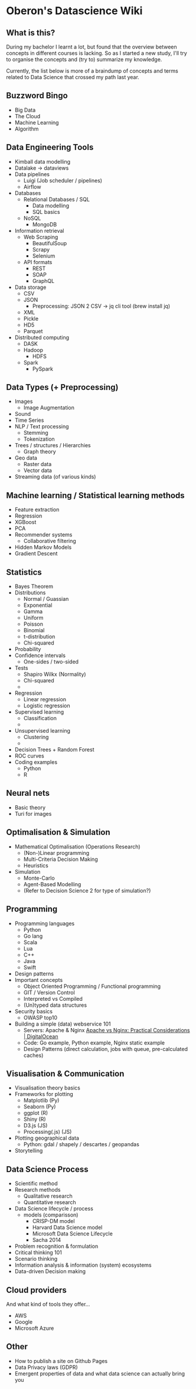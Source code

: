 # Oberon's Datascience Wiki

## What is this?
During my bachelor I learnt a lot, but found that the overview between concepts in different courses is lacking. 
So as I started a new study, I'll try to organise the concepts and (try to) summarize my knowledge.

Currently, the list below is more of a braindump of concepts and terms related to Data Science that crossed my path last year.


## Buzzword Bingo
- Big Data
- The Cloud
- Machine Learning
- Algorithm

## Data Engineering Tools
- Kimball data modelling
- Datalake -> dataviews
- Data pipelines
	- Luigi (Job scheduler / pipelines)
	- Airflow
- Databases
	- Relational Databases / SQL
		- Data modelling
		- SQL basics
	- NoSQL
		- MongoDB
- Information retrieval
	- Web Scraping
		- BeautifulSoup
		- Scrapy
		- Selenium
	- API formats
		- REST
		- SOAP
		- GraphQL
- Data storage
	- CSV
	- JSON
		- Preprocessing: JSON 2 CSV -> jq cli tool (brew install jq)
	- XML
	- Pickle
	- HD5
	- Parquet
- Distributed computing
	- DASK
	- Hadoop
		- HDFS
	- Spark
		- PySpark

## Data Types (+ Preprocessing)
- Images
	- Image Augmentation
- Sound
- Time Series
- NLP / Text processing
	- Stemming
	- Tokenization
- Trees / structures / Hierarchies
	- Graph theory
- Geo data
	- Raster data
	- Vector data
- Streaming data (of various kinds)

## Machine learning / Statistical learning methods
- Feature extraction
- Regression
- XGBoost
- PCA
- Recommender systems
	- Collaborative filtering
- Hidden Markov Models
- Gradient Descent

## Statistics
- Bayes Theorem
- Distributions
	- Normal / Guassian
	- Exponential
	- Gamma
	- Uniform
	- Poisson
	- Binomial
	- t-distribution
	- Chi-squared
- Probability
- Confidence intervals
	- One-sides / two-sided
- Tests
	- Shapiro Wilkx (Normality)
	- Chi-squared
	- 
- Regression
	- Linear regression
	- Logistic regression
- Supervised learning
	- Classification
	- 
- Unsupervised learning
	- Clustering
	- 
- Decision Trees + Random Forest
- ROC curves
- Coding examples
	- Python
	- R

## Neural nets
- Basic theory
- Turi for images

## Optimalisation & Simulation
- Mathematical Optimalisation (Operations Research)
    - (Non-)Linear programming
	- Multi-Criteria Decision Making
	- Heuristics
- Simulation
	- Monte-Carlo
	- Agent-Based Modelling
	- (Refer to Decision Science 2 for type of simulation?)


## Programming
- Programming languages
	- Python
	- Go lang
	- Scala
	- Lua
	- C++
	- Java
	- Swift
- Design patterns
- Important concepts
	- Object Oriented Programming / Functional programming
	- GIT / Version Control
	- Interpreted vs Compiled
	- (Un)typed data structures
- Security basics
	- OWASP top10
- Building a simple (data) webservice 101
	- Servers: Apache & Nginx [Apache vs Nginx: Practical Considerations | DigitalOcean](https://www.digitalocean.com/community/tutorials/apache-vs-nginx-practical-considerations)
	- Code: Go example, Python example, Nginx static example
	- Design Patterns (direct calculation, jobs with queue, pre-calculated caches)

## Visualisation & Communication
- Visualisation theory basics
- Frameworks for plotting
	- Matplotlib (Py)
	- Seaborn (Py)
	- ggplot (R)
	- Shiny (R)
	- D3.js (JS)
	- Processing(.js) (JS)
- Plotting geographical data
	- Python: gdal / shapely / descartes / geopandas
- Storytelling

## Data Science Process
- Scientific method
- Research methods
	- Qualitative research
	- Quantitative research
- Data Science lifecycle / process 
	- models (comparisson)
		- CRISP-DM model
		- Harvard Data Science model
		- Microsoft Data Science Lifecycle
		- Sacha 2014
- Problem recognition & formulation
- Critical thinking 101
- Scenario thinking
- Information analysis & information (system) ecosystems
- Data-driven Decision making


## Cloud providers
And what kind of tools they offer...
- AWS
- Google
- Microsoft Azure

## Other
- How to publish a site on Github Pages
- Data Privacy laws (GDPR)
- Emergent properties of data and what data science can actually bring you